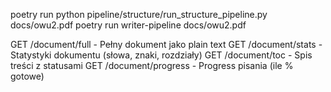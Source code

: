 poetry run python pipeline/structure/run_structure_pipeline.py docs/owu2.pdf
poetry run writer-pipeline docs/owu2.pdf

GET /document/full - Pełny dokument jako plain text
GET /document/stats - Statystyki dokumentu (słowa, znaki, rozdziały)
GET /document/toc - Spis treści z statusami
GET /document/progress - Progress pisania (ile % gotowe)
